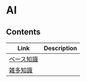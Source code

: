 # AI

## Contents

| Link                  | Description |
| --------------------- | ----------- |
| [ベース知識](base.md) |             |
| [雑多知識](extra.md)  |             |
